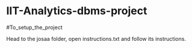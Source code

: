 # IIT-Analytics-dbms-project

#To_setup_the_project

Head to the josaa folder, open instructions.txt and follow its instructions.
